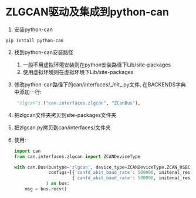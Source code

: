 # ZLGCAN驱动及集成到python-can

1. 安装python-can

```shell
pip install python-can
```

2. 找到python-can安装路径

   1. 一般不用虚拟环境安装则在python安装路径下Lib/site-packages
   2. 使用虚拟环境则在虚拟环境下Lib/site-packages

3. 修改python-can路径下的can/interfaces/\__init__.py文件, 在BACKENDS字典中添加一行:

   ```python
   	"zlgcan": ("can.interfaces.zlgcan", "ZCanBus"),

4. 把zlgcan文件夹拷贝到site-packages文件夹

5. 把zlgcan.py拷贝到can/interfaces/文件夹

6. 使用:

   ```python
   import can
   from can.interfaces.zlgcan import ZCANDeviceType
   
   with can.Bus(bustype='zlgcan', device_type=ZCANDeviceType.ZCAN_USBCANFD_200U, 
                configs=[{'canfd_abit_baud_rate': 500000, initenal_resistance=1}, 	# 1通道配置
                         {'canfd_abit_baud_rate': 500000, initenal_resistance=1}]	# 2通道配置
               ) as bus:
       msg = bus.recv()
   ```

   

